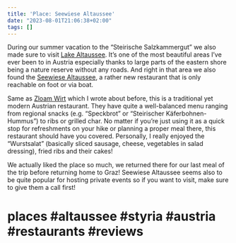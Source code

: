 ```yaml
---
title: 'Place: Seewiese Altaussee'
date: "2023-08-01T21:06:38+02:00"
tags: []
---
```


During our summer vacation to the “Steirische Salzkammergut” we also made sure to visit [Lake Altaussee](https://en.wikipedia.org/wiki/Lake_Altaussee). It’s one of the most beautiful areas I’ve ever been to in Austria especially thanks to large parts of the eastern shore being a nature reserve without any roads. And right in that area we also found the [Seewiese Altaussee](https://www.seewiesealtaussee.at/de/), a rather new restaurant that is only reachable on foot or via boat.

Same as [Zloam Wirt](https://zerokspot.com/weblog/2023/07/16/place-zloam-wirt/) which I wrote about before, this is a traditional yet modern Austrian restaurant. They have quite a well-balanced menu ranging from regional snacks (e.g. “Speckbrot” or “Steirischer Käferbohnen-Hummus”) to ribs or grilled char. No matter if you’re just using it as a quick stop for refreshments on your hike or planning a proper meal there, this restaurant should have you covered. Personally, I really enjoyed the “Wurstsalat” (basically  sliced sausage, cheese, vegetables in salad dressing), fried ribs and their cakes!

We actually liked the place so much, we returned there for our last meal of the trip before returning home to Graz! Seewiese Altaussee seems also to be quite popular for hosting private events so if you want to visit, make sure to give them a call first!

# places #altaussee #styria #austria #restaurants #reviews
